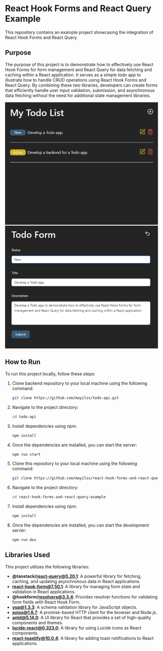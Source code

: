 # React Hook Forms and React Query Example

This repository contains an example project showcasing the integration of React Hook Forms and React Query. 

## Purpose

The purpose of this project is to demonstrate how to effectively use React Hook Forms for form management and React Query for data fetching and caching within a React application. It serves as a simple todo app to illustrate how to handle CRUD operations using React Hook Forms and React Query. By combining these two libraries, developers can create forms that efficiently handle user input validation, submission, and asynchronous data fetching without the need for additional state management libraries.

![Home page](src/assets/images/home.PNG)
![Form page](src/assets/images/todo-form.PNG)

## How to Run

To run this project locally, follow these steps:

1. Clone backend repository to your local machine using the following command:

    ```bash
    git clone https://github.com/mayilss/todo-api.git
    ```

2. Navigate to the project directory:

    ```bash
    cd todo-api
    ```

3. Install dependencies using npm:

    ```bash
    npm install
    ```

4. Once the dependencies are installed, you can start the server:

    ```bash
    npm run start
    ```

5. Clone this repository to your local machine using the following command:

    ```bash
    git clone https://github.com/mayilss/react-hook-forms-and-react-query-example.git
    ```

6. Navigate to the project directory:

    ```bash
    cd react-hook-forms-and-react-query-example
    ```

7. Install dependencies using npm:

    ```bash
    npm install
    ```

8. Once the dependencies are installed, you can start the development server:

    ```bash
    npm run dev
    ```

## Libraries Used

This project utilizes the following libraries:

- **@tanstack/react-query@5.20.1**: A powerful library for fetching, caching, and updating asynchronous data in React applications.
- **react-hook-form@7.50.1**: A library for managing form state and validation in React applications.
- **@hookform/resolvers@3.3.4**: Provides resolver functions for validating form fields with React Hook Form.
- **yup@1.3.3**: A schema validation library for JavaScript objects.
- **axios@1.6.7**: A promise-based HTTP client for the browser and Node.js.
- **antd@5.14.0**: A UI library for React that provides a set of high-quality components and themes.
- **lucide-react@0.323.0**: A library for using Lucide icons as React components.
- **react-toastify@10.0.4**: A library for adding toast notifications to React applications.
